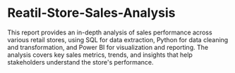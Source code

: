 # Reatil-Store-Sales-Analysis
This report provides an in-depth analysis of sales performance across various retail stores, using SQL for data extraction, Python for data cleaning and transformation, and Power BI for visualization and reporting. The analysis covers key sales metrics, trends, and insights that help stakeholders understand the store's performance.
